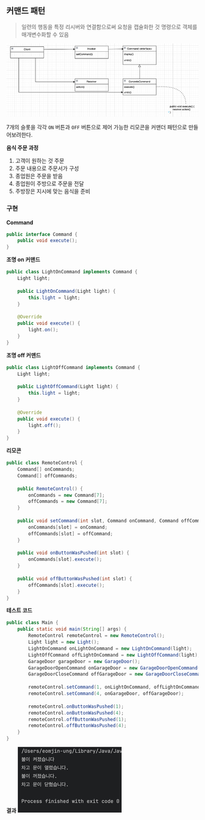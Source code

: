 ## 커맨드 패턴

> 일련의 행동을 특정 리시버와 연결함으로써 요청을 캡슐화한 것
> 명령으로 객체를 매개변수화할 수 있음

![img_1.png](img_1.png)

7개의 슬롯을 각각 `ON` 버튼과 `OFF` 버튼으로 제어 가능한 리모콘을 커맨더 패턴으로 만들어보려한다.

**음식 주문 과정**
1. 고객이 원하는 것 주문
2. 주문 내용으로 주문서가 구성
3. 종업원은 주문을 받음 
4. 종업원이 주방으로 주문을 전달
5. 주방장은 지시에 맞는 음식을 준비

### 구현

**Command**
```java
public interface Command {
	public void execute();
}
```

**조명 on 커맨드**
```java
public class LightOnCommand implements Command {
	Light light;

	public LightOnCommand(Light light) {
		this.light = light;
	}

	@Override
	public void execute() {
		light.on();
	}
}
```

**조명 off 커맨드**
```java
public class LightOffCommand implements Command {
	Light light;

	public LightOffCommand(Light light) {
		this.light = light;
	}

	@Override
	public void execute() {
		light.off();
	}
}
```

**리모콘**
```java
public class RemoteControl {
	Command[] onCommands;
	Command[] offCommands;

	public RemoteControl() {
		onCommands = new Command[7];
		offCommands = new Command[7];
	}

	public void setCommand(int slot, Command onCommand, Command offCommand) {
		onCommands[slot] = onCommand;
		offCommands[slot] = offCommand;
	}

	public void onButtonWasPushed(int slot) {
		onCommands[slot].execute();
	}

	public void offButtonWasPushed(int slot) {
		offCommands[slot].execute();
	}
}
```

**테스트 코드**
```java
public class Main {
	public static void main(String[] args) {
		RemoteControl remoteControl = new RemoteControl();
		Light light = new Light();
		LightOnCommand onLightOnCommand = new LightOnCommand(light);
		LightOffCommand offLightOnCommand = new LightOffCommand(light);
		GarageDoor garageDoor = new GarageDoor();
		GarageDoorOpenCommand onGarageDoor = new GarageDoorOpenCommand(garageDoor);
		GarageDoorCloseCommand offGarageDoor = new GarageDoorCloseCommand(garageDoor);

		remoteControl.setCommand(1, onLightOnCommand, offLightOnCommand);
		remoteControl.setCommand(4, onGarageDoor, offGarageDoor);

		remoteControl.onButtonWasPushed(1);
		remoteControl.onButtonWasPushed(4);
		remoteControl.offButtonWasPushed(1);
		remoteControl.offButtonWasPushed(4);
	}
}
```


**결과**
![img_2.png](img_2.png)

<br></br>